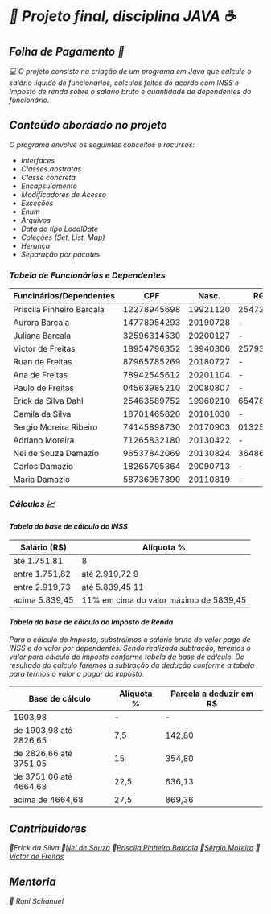 #  <i> :pushpin: Projeto final, disciplina JAVA  :coffee:

## Folha de Pagamento :page_facing_up:


:computer: O projeto consiste na criação de um programa em Java que calcule o salário líquido de funcionários, calculos feitos de acordo com INSS e Imposto de renda sobre o salário bruto e quantidade de dependentes do funcionário.

## Conteúdo abordado no projeto

O programa envolve os seguintes conceitos e recursos:
- Interfaces
- Classes abstratas
- Classe concreta
- Encapsulamento
- Modificadores de Acesso
- Exceções
- Enum
- Arquivos
- Data do tipo LocalDate
- Coleções (Set, List, Map)
- Herança
- Separação por pacotes


### Tabela de Funcionários e Dependentes

Funcinários/Dependentes  |    CPF    |Nasc.   |   RG   |Sal/Parentesco
-------------------------|-----------|--------|--------|--------------|
Priscila Pinheiro Barcala|12278945698|19921120|25472001|   5000.00
Aurora Barcala           |14778954293|20190728|    -   |   SOBRINHO
Juliana Barcala          |32596314530|20200127|    -   |   SOBRINHO
Victor de Freitas        |18954796352|19940306|25793517|   4850.00
Ruan de Freitas          |87965785269|20180727|    -   |    FILHO
Ana de Freitas           |78942545612|20201104|    -   |    OUTRO
Paulo de Freitas         |04563985210|20080807|    -   |    FILHO
Erick da Silva Dahl      |25463589752|19960210|65478924|   4650.00
Camila da Silva          |18701465820|20101030|    -   |    OUTRO
Sergio Moreira Ribeiro   |74145898730|20170903|01325893|   3700.00
Adriano Moreira          |71265832180|20130422|    -   |   SOBRINHO
Nei de Souza Damazio     |96537842069|20130824|36486588|   3500.00
Carlos Damazio           |18265795364|20090713|    -   |    FILHO
Maria Damazio            |58736957890|20110819|    -   |    FILHO

### Cálculos :chart_with_upwards_trend:

#### Tabela do base de cálculo do INSS 

 Salário (R$)  |Alíquota %
|--------------|----------------------------------------|
até 1.751,81   | 8
entre 1.751,82 | até 2.919,72 9
entre 2.919,73 | até 5.839,45 11
acima 5.839,45 | 11% em cima do valor máximo de 5839,45

#### Tabela da base de cálculo do Imposto de Renda
Para o cálculo do Imposto, substraímos o salário bruto do valor pago de INSS 
e do valor por dependentes. Sendo realizada subtração, teremos o valor para cálculo 
do imposto conforme tabela da base de cálculo. Do resultado do cálculo faremos a 
subtração da dedução conforme a tabela para termos o valor a pagar do imposto.


 Base de cálculo       |Alíquota %  |Parcela a deduzir em R$
|----------------------|------------|-----------------------|
1903,98                |    -       |         -
de 1903,98 até 2826,65 |    7,5     |       142,80
de 2826,66 até 3751,05 |    15      |       354,80
de 3751,06 até 4664,68 |   22,5     |       636,13
acima de 4664,68       |   27,5     |       869,36



## Contribuidores

 :key:Erick da Silva
 :key:[Nei de Souza](https://github.com/Neidamazio)
 :key:[Priscila Pinheiro Barcala](https://github.com/priscilabarcala)
 :key:[Sérgio Moreira](https://github.com/SergioMRibeiro)
 :key:[Victor de Freitas](https://github.com/FrtsVictor)


## Mentoria
:key: Roni Schanuel
